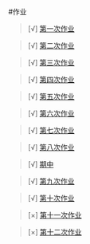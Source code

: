 #作业
> [√] [第一次作业](https://github.com/cocolive/computational_physics_N2015301510001/blob/master/Exercise_01.md)

> [√] [第二次作业](https://github.com/cocolive/computational_physics_N2015301510001/blob/master/Exercise_02.md)

> [√] [第三次作业](https://github.com/cocolive/computational_physics_N2015301510001/blob/master/Exercise_03.md)

> [√] [第四次作业](https://github.com/cocolive/computational_physics_N2015301510001/blob/master/Exercise_04.md)

> [√] [第五次作业](https://www.zybuluo.com/cocolive/note/919779)

> [√] [第六次作业](https://www.zybuluo.com/cocolive/note/930634)

> [√] [第七次作业](https://www.zybuluo.com/cocolive/note/933751)

> [√] [第八次作业](https://www.zybuluo.com/cocolive/note/944659)

> [√] [期中](https://github.com/cocolive/computational_physics_N2015301510001/blob/master/%E6%9C%9F%E4%B8%AD.sb)

> [√] [第九次作业](https://www.zybuluo.com/cocolive/note/969847)

> [√] [第十次作业](https://www.zybuluo.com/cocolive/note/978528)

> [×] [第十一次作业]()

> [×] [第十二次作业]()
